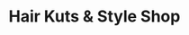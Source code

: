 ---
title: "Hair Kuts & Style Shop"
url: /natchitoches/hair-kuts-and-style-shop/
shop: hairdresser
---